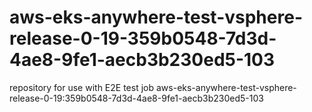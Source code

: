 # aws-eks-anywhere-test-vsphere-release-0-19-359b0548-7d3d-4ae8-9fe1-aecb3b230ed5-103
repository for use with E2E test job aws-eks-anywhere-test-vsphere-release-0-19:359b0548-7d3d-4ae8-9fe1-aecb3b230ed5-103
